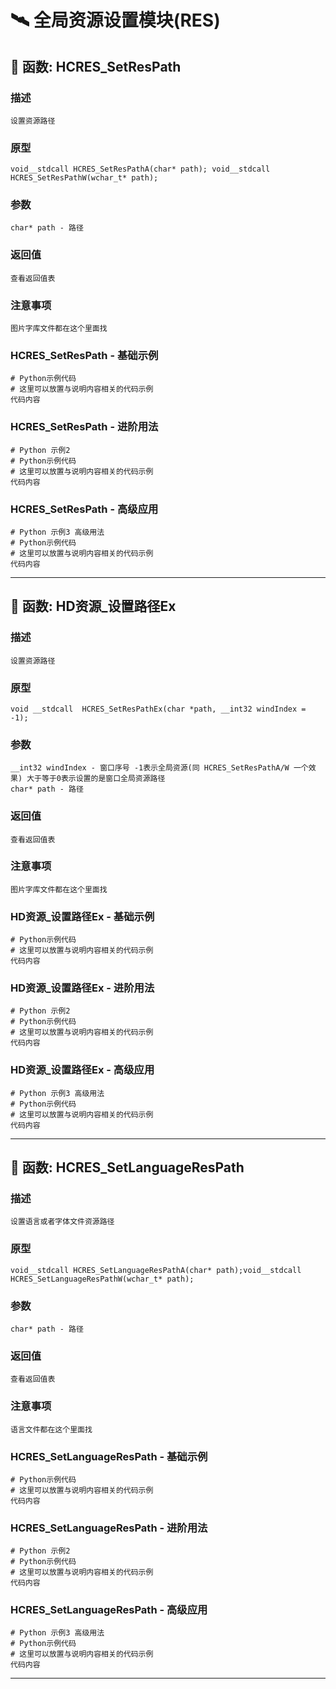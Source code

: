 # 🛰️ 全局资源设置模块(RES)
## 📌 函数: HCRES_SetResPath
### 描述
```
设置资源路径
```
### 原型
```
void__stdcall HCRES_SetResPathA(char* path); void__stdcall HCRES_SetResPathW(wchar_t* path);
```
### 参数
```
char* path - 路径
```
### 返回值
```
查看返回值表
```
### 注意事项
```
图片字库文件都在这个里面找
```
### HCRES_SetResPath - 基础示例
```
# Python示例代码
# 这里可以放置与说明内容相关的代码示例
代码内容
```
### HCRES_SetResPath - 进阶用法
```
# Python 示例2
# Python示例代码
# 这里可以放置与说明内容相关的代码示例
代码内容
```
### HCRES_SetResPath - 高级应用
```
# Python 示例3 高级用法
# Python示例代码
# 这里可以放置与说明内容相关的代码示例
代码内容
```

---
## 📌 函数: HD资源_设置路径Ex
### 描述
```
设置资源路径
```
### 原型
```
void __stdcall  HCRES_SetResPathEx(char *path, __int32 windIndex = -1); 
```
### 参数
```
__int32 windIndex - 窗口序号 -1表示全局资源(同 HCRES_SetResPathA/W 一个效果) 大于等于0表示设置的是窗口全局资源路径
char* path - 路径
```
### 返回值
```
查看返回值表
```
### 注意事项
```
图片字库文件都在这个里面找
```
### HD资源_设置路径Ex - 基础示例
```
# Python示例代码
# 这里可以放置与说明内容相关的代码示例
代码内容
```
### HD资源_设置路径Ex - 进阶用法
```
# Python 示例2
# Python示例代码
# 这里可以放置与说明内容相关的代码示例
代码内容
```
### HD资源_设置路径Ex - 高级应用
```
# Python 示例3 高级用法
# Python示例代码
# 这里可以放置与说明内容相关的代码示例
代码内容
```

---
## 📌 函数: HCRES_SetLanguageResPath
### 描述
```
设置语言或者字体文件资源路径
```
### 原型
```
void__stdcall HCRES_SetLanguageResPathA(char* path);void__stdcall HCRES_SetLanguageResPathW(wchar_t* path);
```
### 参数
```
char* path - 路径
```
### 返回值
```
查看返回值表
```
### 注意事项
```
语言文件都在这个里面找
```
### HCRES_SetLanguageResPath - 基础示例
```
# Python示例代码
# 这里可以放置与说明内容相关的代码示例
代码内容
```
### HCRES_SetLanguageResPath - 进阶用法
```
# Python 示例2
# Python示例代码
# 这里可以放置与说明内容相关的代码示例
代码内容
```
### HCRES_SetLanguageResPath - 高级应用
```
# Python 示例3 高级用法
# Python示例代码
# 这里可以放置与说明内容相关的代码示例
代码内容
```

---
